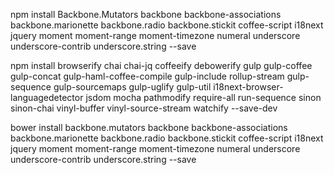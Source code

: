 npm install Backbone.Mutators backbone backbone-associations backbone.marionette backbone.radio backbone.stickit coffee-script i18next jquery moment moment-range moment-timezone numeral underscore underscore-contrib underscore.string --save


npm install browserify chai chai-jq coffeeify debowerify gulp gulp-coffee gulp-concat gulp-haml-coffee-compile gulp-include rollup-stream gulp-sequence gulp-sourcemaps gulp-uglify gulp-util i18next-browser-languagedetector jsdom mocha pathmodify require-all run-sequence sinon sinon-chai vinyl-buffer vinyl-source-stream watchify --save-dev

bower install backbone.mutators backbone backbone-associations backbone.marionette backbone.radio backbone.stickit coffee-script i18next jquery moment moment-range moment-timezone numeral underscore underscore-contrib underscore.string --save
